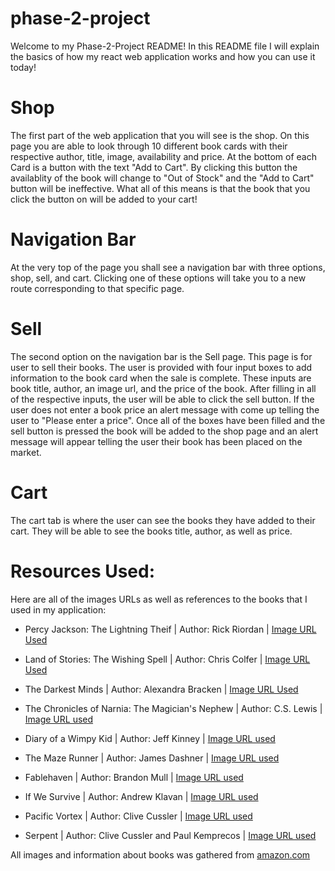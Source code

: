 # phase-2-project
Welcome to my Phase-2-Project README! In this README file I will explain the basics of how my react web application works and how you can use it today!

# Shop
The first part of the web application that you will see is the shop. On this page you are able to look through 10 different book cards with their respective author, title, image, availability and price. At the bottom of each Card is a button with the text "Add to Cart". By clicking this button the availablity of the book will change to "Out of Stock" and the "Add to Cart" button will be ineffective. What all of this means is that the book that you click the button on will be added to your cart!

# Navigation Bar
At the very top of the page you shall see a navigation bar with three options, shop, sell, and cart. Clicking one of these options will take you to 
a new route corresponding to that specific page.

# Sell
The second option on the navigation bar is the Sell page. This page is for user to sell their books. The user is provided with four input boxes to add information to the book card when the sale is complete. These inputs are book title, author, an image url, and the price of the book. After filling in all of the respective inputs, the user will be able to click the sell button. If the user does not enter a book price an alert message with come up telling the user to "Please enter a price". Once all of the boxes have been filled and the sell button is pressed the book will be added to the shop page and an alert message will appear telling the user their book has been placed on the market.

# Cart
The cart tab is where the user can see the books they have added to their cart. They will be able to see the books title, author, as well as price.

# Resources Used:
Here are all of the images URLs as well as references to the books that I used in my application:

- Percy Jackson: The Lightning Theif | Author: Rick Riordan | [Image URL Used](https://m.media-amazon.com/images/I/51-pTCdtM5L._SY291_BO1,204,203,200_QL40_FMwebp_.jpg)

- Land of Stories: The Wishing Spell | Author: Chris Colfer | [Image URL Used](https://cdn.shopify.com/s/files/1/0139/4245/6377/products/9780316201568_1-B.jpg?v=1575458675)

- The Darkest Minds | Author: Alexandra Bracken | [Image URL Used](https://m.media-amazon.com/images/I/51fi94unnhL._SY291_BO1,204,203,200_QL40_FMwebp_.jpg)

- The Chronicles of Narnia: The Magician's Nephew | Author: C.S. Lewis | [Image URL used](https://m.media-amazon.com/images/I/51T4li1d7BL._SY291_BO1,204,203,200_QL40_FMwebp_.jpg)

- Diary of a Wimpy Kid | Author: Jeff Kinney | [Image URL used](https://m.media-amazon.com/images/I/51PU+rBEnjL._SY346_.jpg)

- The Maze Runner | Author: James Dashner | [Image URL used](https://m.media-amazon.com/images/I/51abqQT4ajL._SY291_BO1,204,203,200_QL40_FMwebp_.jpg)

- Fablehaven | Author: Brandon Mull | [Image URL used](https://m.media-amazon.com/images/I/515fQFxGOeL._SY291_BO1,204,203,200_QL40_FMwebp_.jpg)

- If We Survive | Author: Andrew Klavan | [Image URL used](https://m.media-amazon.com/images/I/51gk8tM5WiL._SY291_BO1,204,203,200_QL40_FMwebp_.jpg)

- Pacific Vortex | Author: Clive Cussler | [Image URL used](https://m.media-amazon.com/images/I/51PSR2h9S4L._SY291_BO1,204,203,200_QL40_FMwebp_.jpg)

- Serpent | Author: Clive Cussler and Paul Kemprecos | [Image URL used](https://m.media-amazon.com/images/I/51Bu4i5CHIL._SY291_BO1,204,203,200_QL40_FMwebp_.jpg)

All images and information about books was gathered from [amazon.com](amazon.com)

